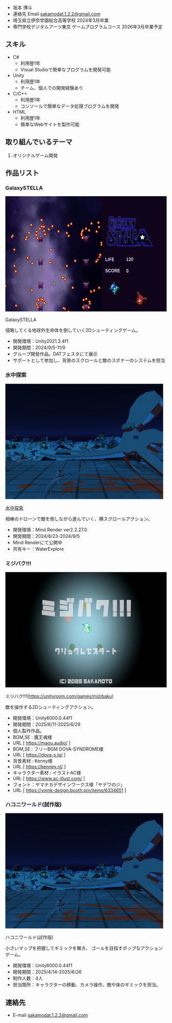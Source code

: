 - 坂本 博斗
- 連絡先 Email [sakamodat.1.2.2@gmail.com](sakamodat.1.2.2@gmail.com)
- 埼玉県立伊奈学園総合高等学校 2024年3月卒業
- 専門学校デジタルアーツ東京 ゲームプログラムコース 2026年3月卒業予定

## スキル
- C#
  - 利用歴1年
  - Visual Studioで簡単なプログラムを開発可能
- Unity
  - 利用歴1年
  - チーム、個人での開発経験あり
- C/C++
  - 利用歴1年
  - コンソールで簡単なデータ処理プログラムを開発
- HTML
  - 利用歴1年
  - 簡単なWebサイトを製作可能

## 取り組んでいるテーマ
1. オリジナルゲーム開発

## 作品リスト

### GalaxySTELLA
<img src="images/galaxy2.png" alt="Wall Walker" style="height: 360px">

GalaxySTELLA

侵略してくる地球外生命体を倒していく2Dシューティングゲーム。

- 開発環境：Unity2021.3.4f1
- 開発期間：2024/9/5-11/9
- グループ開発作品。DATフェスタにて展示
- サポートとして参加し、背景のスクロールと敵のスポナーのシステムを担当

### 水中探索
<img src="images/underwater.png" alt="水中探索" style="height: 360px">

[水中探索](https://share.mindrender.app/locker.html?key=PfacZMkIQ3MGDSsY4fcCGsJUGVk2agDW5X0fnbVuY4DAqmjTwsm42mlRV5QEWPiN)

相棒のドローンで敵を倒しながら進んでいく、横スクロールアクション。

- 開発環境：Mind Render ver2.2.27.0
- 開発期間：2024/8/23-2024/9/5
- Mind Renderにて公開中
- 共有キー：WaterExplore

### ミジバク!!!
<img src="images/WaterFlea.png" alt="ミジバク!!!" style="height: 360px">

ミジバク!!!(https://unityroom.com/games/mizibaku)

敵を操作する2Dシューティングアクション。

- 開発環境：Unity6000.0.44f1
- 開発期間：2025/6/11-2025/6/29
- 個人製作作品。
- BGM,SE : 魔王魂様
- URL [ https://maou.audio/ ]
- BGM,SE : フリーBGM DOVA-SYNDROME様
- URL [ https://dova-s.jp/ ]
- 背景素材 : Kenny様
- URL [ https://kenney.nl/ ]
- キャラクター素材 : イラストAC様
- URL [ https://www.ac-illust.com/ ]
- フォント：ヤマナカデザインワークス様「ヤデワのジ」
- URL [ https://ymnk-design.booth.pm/items/6334651  ]

### ハコニワールド(試作版)
<img src="images/underwater.png" alt="ハコニワールド(試作版)" style="height: 360px">

ハコニワールド(試作版)

小さいマップを把握してギミックを解き、
ゴールを目指すポップなアクションゲーム。


- 開発環境：Unity6000.0.44f1
- 開発期間：2025/4/14-2025/6/26
- 制作人数：4人
- 担当箇所：キャラクターの移動、カメラ操作、敵や床のギミックを担当。


## 連絡先
- E-mail [sakamodat.1.2.2@gmail.com](sakamodat.1.2.2@gmail.com)